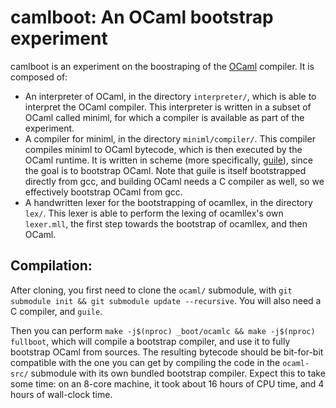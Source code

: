# camlboot: An OCaml bootstrap experiment

camlboot is an experiment on the boostraping of the [OCaml](https://ocaml.org/) compiler. It is composed of:

- An interpreter of OCaml, in the directory `interpreter/`, which is able to interpret the OCaml compiler. This interpreter is written in a subset of OCaml called miniml, for which a compiler is available as part of the experiment.
- A compiler for miniml, in the directory `miniml/compiler/`. This compiler compiles miniml to OCaml bytecode, which is then executed by the OCaml runtime. It is written in scheme (more specifically, [guile](https://www.gnu.org/software/guile/)), since the goal is to bootstrap OCaml. Note that guile is itself bootstrapped directly from gcc, and building OCaml needs a C compiler as well, so we effectively bootstrap OCaml from gcc.
- A handwritten lexer for the bootstrapping of ocamllex, in the directory `lex/`. This lexer is able to perform the lexing of ocamllex's own `lexer.mll`, the first step towards the bootstrap of ocamllex, and then OCaml.

## Compilation:

After cloning, you first need to clone the `ocaml/` submodule, with `git submodule init && git submodule update --recursive`.
You will also need a C compiler, and `guile`.

Then you can perform `make -j$(nproc) _boot/ocamlc && make -j$(nproc) fullboot`, which will compile a bootstrap compiler, and use it to fully bootstrap OCaml from sources. The resulting bytecode should be bit-for-bit compatible with the one you can get by compiling the code in the `ocaml-src/` submodule with its own bundled bootstrap compiler.
Expect this to take some time: on an 8-core machine, it took about 16 hours of CPU time, and 4 hours of wall-clock time.
